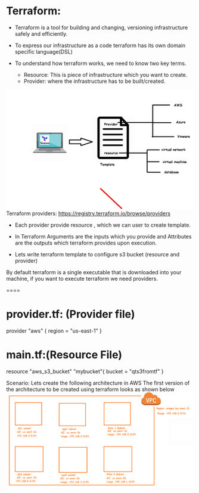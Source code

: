 Terraform:
==========

* Terraform is a tool for building and changing, versioning infrastructure safely and efficiently.
* To express our infrastructure as a code terraform has its own domain specific language(DSL)
* To understand how terraform works, we need to know two key terms.

   * Resource: This is piece of infrastructure which you want to create.
   * Provider:  where the infrastructure has to be built/created.

![Preview](./images/image1.png) 
Terraform providers: https://registry.terraform.io/browse/providers

* Each provider provide resource , which we can  user to create template.
* In Terraform Arguments are the inputs which you provide and Attributes are the outputs which terraform provides upon execution.

* Lets write terraform template to configure  s3 bucket (resource and provider)

By default terraform is a single executable that is downloaded into  your machine, if you want to execute terraform we need providers.

====

provider.tf: (Provider file)
============
provider "aws" {
  region = "us-east-1"
}

main.tf:(Resource File)
==========
resource "aws_s3_bucket" "mybucket"{
  bucket = "qts3fromtf"
}

Scenario: Lets create the following architecture in AWS
The first version of the architecture to be created using terraform looks as shown below
![Preview](./images/image2.png)



